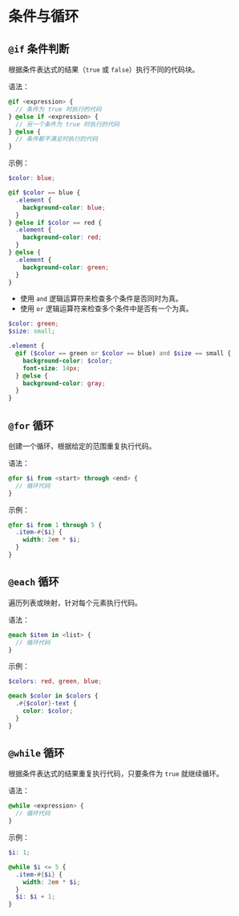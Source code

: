# 条件与循环

## `@if` 条件判断

根据条件表达式的结果（`true` 或 `false`）执行不同的代码块。

语法：

```scss
@if <expression> {
  // 条件为 true 时执行的代码
} @else if <expression> {
  // 另一个条件为 true 时执行的代码
} @else {
  // 条件都不满足时执行的代码
}
```

示例：

```scss
$color: blue;

@if $color == blue {
  .element {
    background-color: blue;
  }
} @else if $color == red {
  .element {
    background-color: red;
  }
} @else {
  .element {
    background-color: green;
  }
}
```

- 使用 `and` 逻辑运算符来检查多个条件是否同时为真。
- 使用 `or` 逻辑运算符来检查多个条件中是否有一个为真。

```scss
$color: green;
$size: small;

.element {
  @if ($color == green or $color == blue) and $size == small {
    background-color: $color;
    font-size: 14px;
  } @else {
    background-color: gray;
  }
}
```

## `@for` 循环

创建一个循环，根据给定的范围重复执行代码。

语法：

```scss
@for $i from <start> through <end> {
  // 循环代码
}
```

示例：

  ```scss
  @for $i from 1 through 5 {
    .item-#{$i} {
      width: 2em * $i;
    }
  }
  ```

## `@each` 循环

遍历列表或映射，针对每个元素执行代码。

语法：

```scss
@each $item in <list> {
  // 循环代码
}
```

示例：

```scss
$colors: red, green, blue;

@each $color in $colors {
  .#{$color}-text {
    color: $color;
  }
}
```

## `@while` 循环

根据条件表达式的结果重复执行代码，只要条件为 `true` 就继续循环。

语法：

```scss
@while <expression> {
  // 循环代码
}
```

示例：

```scss
$i: 1;

@while $i <= 5 {
  .item-#{$i} {
    width: 2em * $i;
  }
  $i: $i + 1;
}
```

